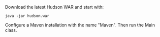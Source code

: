 Download the latest Hudson WAR and start with:

    java -jar hudson.war

Configure a Maven installation with the name "Maven".
Then run the Main class.
